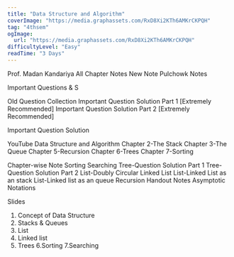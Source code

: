```yaml
---
title: "Data Structure and Algorithm"
coverImage: "https://media.graphassets.com/RxD8Xi2KTh6AMKrCKPQH"
tag: "4thsem"
ogImage:
  url: "https://media.graphassets.com/RxD8Xi2KTh6AMKrCKPQH"
difficultyLevel: "Easy"
readTime: "3 Days"
---
```


<!-- @format -->

Prof. Madan Kandariya
All Chapter Notes
New Note
Pulchowk Notes

Important Questions & S

Old Question Collection
Important Question Solution Part 1 [Extremely Recommended]
Important Question Solution Part 2 [Extremely Recommended]

Important Question Solution

YouTube
Data Structure and Algorithm
Chapter 2-The Stack
Chapter 3-The Queue
Chapter 5-Recursion
Chapter 6-Trees
Chapter 7-Sorting

Chapter-wise Note
Sorting
Searching
Tree-Question Solution Part 1
Tree-Question Solution Part 2
List-Doubly Circular Linked List
List-Linked List as an stack
List-Linked list as an queue
Recursion Handout Notes
Asymptotic Notations

Slides

1. Concept of Data Structure
2. Stacks & Queues
3. List
4. Linked list
5. Trees
   6.Sorting
   7.Searching
